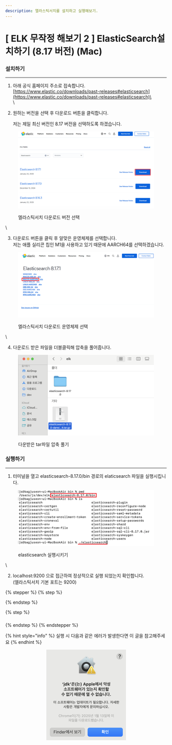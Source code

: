 ```yaml
---
description: 엘라스틱서치를 설치하고 실행해보기.
---
```


# \[ ELK 무작정 해보기 2 ] ElasticSearch설치하기 (8.17 버전) (Mac)

### 설치하기

***

1. 아래 공식 홈페이지 주소로 접속합니다.\
   [https://www.elastic.co/downloads/past-releases#elasticsearch](https://www.elastic.co/downloads/past-releases#elasticsearch)\
   \
   \

2.  원하는 버전을 선택 후 다운로드 버튼을 클릭합니다.

    저는 제일 최신 버전인 8.17 버전을 선택하도록 하겠습니다.

<div data-full-width="false"><figure><img src="../.gitbook/assets/es_download (1).png" alt=""><figcaption><p>엘라스틱서치 다운로드 버전 선택</p></figcaption></figure></div>

\


3. 다운로드 버튼을 클릭 후 알맞은 운영체제를 선택합니다.\
   저는 애플 실리콘 칩인 M1을 사용하고 있기 때문에 AARCH64를 선택하겠습니다.

<figure><img src="../.gitbook/assets/es_download2.png" alt=""><figcaption><p>엘라스틱서치 다운로드 운영체제 선택</p></figcaption></figure>

\


4. 다운로드 받은 파일을 더블클릭해 압축을 풀어줍니다.

<figure><img src="../.gitbook/assets/es_download3.png" alt=""><figcaption><p>다운받은 tar파일 압축 풀기</p></figcaption></figure>



### 실행하기

***

1. 터미널을 열고 elasticsearch-8.17.0/bin 경로의 elaticsearch 파일을 실행시킵니다.

<div data-full-width="false"><figure><img src="../.gitbook/assets/es_terminal.png" alt=""><figcaption><p>elasticsearch 실행시키기</p></figcaption></figure></div>

\


2. localhost:9200 으로 접근하여 정상적으로 실행 되었는지 확인합니다.\
   (엘라스틱서치 기본 포트는 9200)





{% stepper %}
{% step %}



{% endstep %}

{% step %}
###


{% endstep %}
{% endstepper %}

{% hint style="info" %}
실행 시 다음과 같은 에러가 발생한다면 이 글을 참고해주세요
{% endhint %}

<div align="center" data-full-width="true"><figure><img src="../.gitbook/assets/image (3).png" alt="" width="249"><figcaption></figcaption></figure></div>







